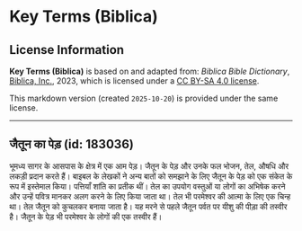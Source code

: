 # Key Terms (Biblica)

## License Information

**Key Terms (Biblica)** is based on and adapted from: _Biblica Bible Dictionary_, [Biblica, Inc.](https://www.biblica.com/), 2023, which is licensed under a [CC BY-SA 4.0 license](https://creativecommons.org/licenses/by-sa/4.0/legalcode.en).

This markdown version (created `2025-10-20`) is provided under the same license.



--------------------------------

## जैतून का पेड़ (id: 183036)

भूमध्य सागर के आसपास के क्षेत्र में एक आम पेड़। जैतून के पेड़ और उनके फल भोजन, तेल, औषधि और लकड़ी प्रदान करते हैं। बाइबल के लेखकों ने अन्य बातों को समझाने के लिए जैतून के पेड़ को एक संकेत के रूप में इस्तेमाल किया। पत्तियाँ शांति का प्रतीक थीं। तेल का उपयोग वस्तुओं या लोगों का अभिषेक करने और उन्हें पवित्र मानकर अलग करने के लिए किया जाता था। तेल भी परमेश्वर की आत्मा के लिए एक चिन्ह था। तेल जैतून को कुचलकर बनाया जाता है। यह मरने से पहले जैतून पर्वत पर यीशु की पीड़ा की तस्वीर है। जैतून के पेड़ भी परमेश्वर के लोगों की एक तस्वीर हैं।


